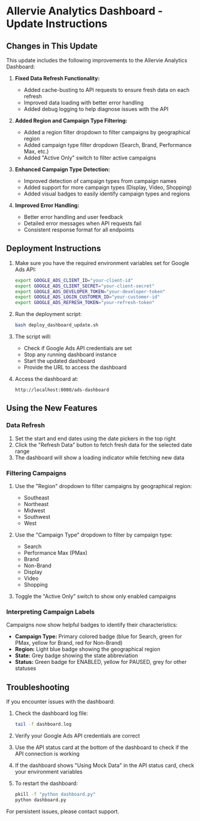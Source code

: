 # Allervie Analytics Dashboard - Update Instructions

## Changes in This Update

This update includes the following improvements to the Allervie Analytics Dashboard:

1. **Fixed Data Refresh Functionality:**
   - Added cache-busting to API requests to ensure fresh data on each refresh
   - Improved data loading with better error handling
   - Added debug logging to help diagnose issues with the API

2. **Added Region and Campaign Type Filtering:**
   - Added a region filter dropdown to filter campaigns by geographical region
   - Added campaign type filter dropdown (Search, Brand, Performance Max, etc.)
   - Added "Active Only" switch to filter active campaigns

3. **Enhanced Campaign Type Detection:**
   - Improved detection of campaign types from campaign names
   - Added support for more campaign types (Display, Video, Shopping)
   - Added visual badges to easily identify campaign types and regions

4. **Improved Error Handling:**
   - Better error handling and user feedback
   - Detailed error messages when API requests fail
   - Consistent response format for all endpoints

## Deployment Instructions

1. Make sure you have the required environment variables set for Google Ads API:
   ```bash
   export GOOGLE_ADS_CLIENT_ID="your-client-id"
   export GOOGLE_ADS_CLIENT_SECRET="your-client-secret"
   export GOOGLE_ADS_DEVELOPER_TOKEN="your-developer-token"
   export GOOGLE_ADS_LOGIN_CUSTOMER_ID="your-customer-id"
   export GOOGLE_ADS_REFRESH_TOKEN="your-refresh-token"
   ```

2. Run the deployment script:
   ```bash
   bash deploy_dashboard_update.sh
   ```

3. The script will:
   - Check if Google Ads API credentials are set
   - Stop any running dashboard instance
   - Start the updated dashboard
   - Provide the URL to access the dashboard

4. Access the dashboard at:
   ```
   http://localhost:8080/ads-dashboard
   ```

## Using the New Features

### Data Refresh

1. Set the start and end dates using the date pickers in the top right
2. Click the "Refresh Data" button to fetch fresh data for the selected date range
3. The dashboard will show a loading indicator while fetching new data

### Filtering Campaigns

1. Use the "Region" dropdown to filter campaigns by geographical region:
   - Southeast
   - Northeast
   - Midwest
   - Southwest
   - West

2. Use the "Campaign Type" dropdown to filter by campaign type:
   - Search
   - Performance Max (PMax)
   - Brand
   - Non-Brand
   - Display
   - Video
   - Shopping

3. Toggle the "Active Only" switch to show only enabled campaigns

### Interpreting Campaign Labels

Campaigns now show helpful badges to identify their characteristics:

- **Campaign Type:** Primary colored badge (blue for Search, green for PMax, yellow for Brand, red for Non-Brand)
- **Region:** Light blue badge showing the geographical region
- **State:** Grey badge showing the state abbreviation
- **Status:** Green badge for ENABLED, yellow for PAUSED, grey for other statuses

## Troubleshooting

If you encounter issues with the dashboard:

1. Check the dashboard log file:
   ```bash
   tail -f dashboard.log
   ```

2. Verify your Google Ads API credentials are correct

3. Use the API status card at the bottom of the dashboard to check if the API connection is working

4. If the dashboard shows "Using Mock Data" in the API status card, check your environment variables

5. To restart the dashboard:
   ```bash
   pkill -f "python dashboard.py"
   python dashboard.py
   ```

For persistent issues, please contact support.